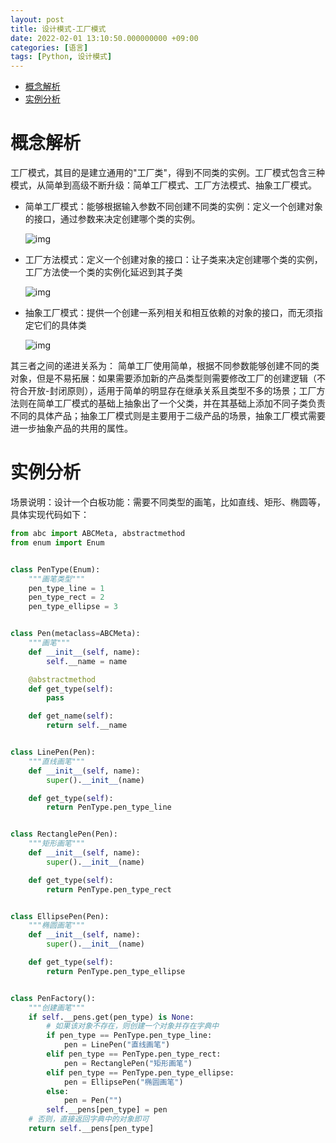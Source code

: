 ```yaml
---
layout: post
title: 设计模式-工厂模式
date: 2022-02-01 13:10:50.000000000 +09:00
categories: [语言]
tags: [Python, 设计模式]
---
```


- [概念解析](#sec-1)
- [实例分析](#sec-2)

# 概念解析<a id="sec-1"></a>

工厂模式，其目的是建立通用的"工厂类"，得到不同类的实例。工厂模式包含三种模式，从简单到高级不断升级：简单工厂模式、工厂方法模式、抽象工厂模式。

-   简单工厂模式：能够根据输入参数不同创建不同类的实例：定义一个创建对象的接口，通过参数来决定创建哪个类的实例。 

    ![img](https://cdn.jsdelivr.net/gh/ZhengWG/Imgs_blog//2022-02-01-%25E8%25AE%25BE%25E8%25AE%25A1%25E6%25A8%25A1%25E5%25BC%258F-%25E5%25B7%25A5%25E5%258E%2582%25E6%25A8%25A1%25E5%25BC%258F/20220202_224027.png)

-   工厂方法模式：定义一个创建对象的接口：让子类来决定创建哪个类的实例，工厂方法使一个类的实例化延迟到其子类 

    ![img](https://cdn.jsdelivr.net/gh/ZhengWG/Imgs_blog//2022-02-01-%25E8%25AE%25BE%25E8%25AE%25A1%25E6%25A8%25A1%25E5%25BC%258F-%25E5%25B7%25A5%25E5%258E%2582%25E6%25A8%25A1%25E5%25BC%258F/20220202_224126.png)

-   抽象工厂模式：提供一个创建一系列相关和相互依赖的对象的接口，而无须指定它们的具体类 

    ![img](https://cdn.jsdelivr.net/gh/ZhengWG/Imgs_blog//2022-02-01-%25E8%25AE%25BE%25E8%25AE%25A1%25E6%25A8%25A1%25E5%25BC%258F-%25E5%25B7%25A5%25E5%258E%2582%25E6%25A8%25A1%25E5%25BC%258F/20220202_224332.png)

其三者之间的递进关系为： 简单工厂使用简单，根据不同参数能够创建不同的类对象，但是不易拓展：如果需要添加新的产品类型则需要修改工厂的创建逻辑（不符合开放-封闭原则），适用于简单的明显存在继承关系且类型不多的场景；工厂方法则在简单工厂模式的基础上抽象出了一个父类，并在其基础上添加不同子类负责不同的具体产品；抽象工厂模式则是主要用于二级产品的场景，抽象工厂模式需要进一步抽象产品的共用的属性。

# 实例分析<a id="sec-2"></a>

场景说明：设计一个白板功能：需要不同类型的画笔，比如直线、矩形、椭圆等，具体实现代码如下：

```python
from abc import ABCMeta, abstractmethod
from enum import Enum


class PenType(Enum):
    """画笔类型"""
    pen_type_line = 1
    pen_type_rect = 2
    pen_type_ellipse = 3


class Pen(metaclass=ABCMeta):
    """画笔"""
    def __init__(self, name):
        self.__name = name

    @abstractmethod
    def get_type(self):
        pass

    def get_name(self):
        return self.__name


class LinePen(Pen):
    """直线画笔"""
    def __init__(self, name):
        super().__init__(name)

    def get_type(self):
        return PenType.pen_type_line


class RectanglePen(Pen):
    """矩形画笔"""
    def __init__(self, name):
        super().__init__(name)

    def get_type(self):
        return PenType.pen_type_rect


class EllipsePen(Pen):
    """椭圆画笔"""
    def __init__(self, name):
        super().__init__(name)

    def get_type(self):
        return PenType.pen_type_ellipse


class PenFactory():
    """创建画笔"""
    if self.__pens.get(pen_type) is None:
        # 如果该对象不存在，则创建一个对象并存在字典中
        if pen_type == PenType.pen_type_line:
            pen = LinePen("直线画笔")
        elif pen_type == PenType.pen_type_rect:
            pen = RectanglePen("矩形画笔")
        elif pen_type == PenType.pen_type_ellipse:
            pen = EllipsePen("椭圆画笔")
        else:
            pen = Pen("")
        self.__pens[pen_type] = pen
    # 否则，直接返回字典中的对象即可
    return self.__pens[pen_type]
```
